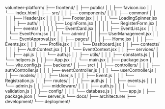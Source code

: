 volunteer-platform/
├── frontend/
│   ├── public/
│   │   ├── favicon.ico
│   │   └── index.html
│   ├── src/
│   │   ├── components/
│   │   │   ├── common/
│   │   │   │   ├── Header.jsx
│   │   │   │   ├── Footer.jsx
│   │   │   │   └── LoadingSpinner.jsx
│   │   │   ├── auth/
│   │   │   │   ├── LoginForm.jsx
│   │   │   │   └── RegisterForm.jsx
│   │   │   ├── events/
│   │   │   │   ├── EventCard.jsx
│   │   │   │   ├── EventList.jsx
│   │   │   │   └── EventForm.jsx
│   │   │   └── admin/
│   │   │       ├── UserManagement.jsx
│   │   │       └── EventApproval.jsx
│   │   ├── pages/
│   │   │   ├── Home.jsx
│   │   │   ├── Events.jsx
│   │   │   ├── Profile.jsx
│   │   │   └── Dashboard.jsx
│   │   ├── contexts/
│   │   │   ├── AuthContext.jsx
│   │   │   └── EventContext.jsx
│   │   ├── services/
│   │   │   ├── api.js
│   │   │   └── auth.js
│   │   ├── utils/
│   │   │   ├── constants.js
│   │   │   └── helpers.js
│   │   ├── App.jsx
│   │   └── main.jsx
│   ├── package.json
│   └── vite.config.js
├── backend/
│   ├── src/
│   │   ├── controllers/
│   │   │   ├── authController.js
│   │   │   ├── eventController.js
│   │   │   └── userController.js
│   │   ├── models/
│   │   │   ├── User.js
│   │   │   ├── Event.js
│   │   │   └── Registration.js
│   │   ├── routes/
│   │   │   ├── auth.js
│   │   │   ├── events.js
│   │   │   └── admin.js
│   │   ├── middleware/
│   │   │   ├── auth.js
│   │   │   └── validation.js
│   │   ├── config/
│   │   │   └── database.js
│   │   └── app.js
│   ├── package.json
│   └── server.js
└── docs/
    ├── architecture/
    ├── development/
    └── deployment/